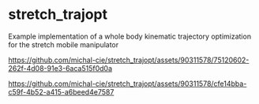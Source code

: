 # stretch_trajopt
Example implementation of a whole body kinematic trajectory optimization for the stretch mobile manipulator

https://github.com/michal-cie/stretch_trajopt/assets/90311578/75120602-262f-4d08-91e3-6aca515f0d0a

https://github.com/michal-cie/stretch_trajopt/assets/90311578/cfe14bba-c59f-4b52-a415-a6beed4e7587
